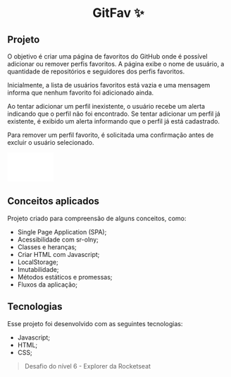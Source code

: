 <h1 align="center"> GitFav ✨ </h1>

<h2 id="project">Projeto</h2>

O objetivo é criar uma página de favoritos do GitHub onde é possível adicionar ou remover perfis favoritos. A página exibe o nome de usuário, a quantidade de repositórios e seguidores dos perfis favoritos.

Inicialmente, a lista de usuários favoritos está vazia e uma mensagem informa que nenhum favorito foi adicionado ainda.

Ao tentar adicionar um perfil inexistente, o usuário recebe um alerta indicando que o perfil não foi encontrado. Se tentar adicionar um perfil já existente, é exibido um alerta informando que o perfil já está cadastrado.

Para remover um perfil favorito, é solicitada uma confirmação antes de excluir o usuário selecionado.

!["Imagem do projeto"](https://github.com/hellenvelasques/git-fav/blob/main/assets/favicon.svg)

<h2 id="applied-concepts">Conceitos aplicados</h2>

Projeto criado para compreensão de alguns conceitos, como:

- Single Page Application (SPA);
- Acessibilidade com sr-olny;
- Classes e heranças;
- Criar HTML com Javascript;
- LocalStorage;
- Imutabilidade;
- Métodos estáticos e promessas;
- Fluxos da aplicação;

<h2 id="technologies">Tecnologias</h2>

Esse projeto foi desenvolvido com as seguintes tecnologias:

- Javascript;
- HTML;
- CSS;

> Desafio do nível 6 - Explorer da Rocketseat